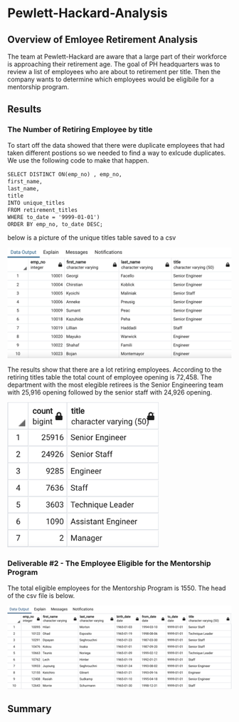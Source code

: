 # Pewlett-Hackard-Analysis

## Overview of Emloyee Retirement Analysis

The team at Pewlett-Hackard are aware that a large part of their workforce is approaching their retirement age. The goal of PH headquarters was to review a list of employees who are about to retirement per title. Then the company wants to determine which employees would be eligibile for a mentorship program.

## Results

### The Number of Retiring Employee by title

To start off the data showed that there were duplicate employees that had taken different postions so we needed to find a way to exlcude duplicates. We use the following code to make that happen.

```
SELECT DISTINCT ON(emp_no) , emp_no,
first_name,
last_name,
title
INTO unique_titles
FROM retirement_titles
WHERE to_date = '9999-01-01')
ORDER BY emp_no, to_date DESC;
```

below is a picture of the unique titles table saved to a csv

<img src="https://github.com/brown-rox20/Pewlett-Hackard-Analysis/blob/main/Resources/unique_titles.png" alt="unique_titles.png"
width="525">

The results show that there are a lot retiring employees. According to the retiring titles table the total count of employee opening is 72,458. The department with the most elegible retirees is the Senior Engineering team with 25,916 opening followed by the senior staff with 24,926 opening.

<img src="https://github.com/brown-rox20/Pewlett-Hackard-Analysis/blob/main/Resources/retiring_titles.png" alt="retiring_titles.png"
width="340">

### Deliverable #2 - The Employee Eligible for the Mentorship Program

The total eligible employees for the Mentorship Program is 1550. The head of the csv file is below.

<img src="https://github.com/brown-rox20/Pewlett-Hackard-Analysis/blob/main/Resources/mentoring_titles.png" alt="mentoring_titles.png"
width="525">

## Summary
